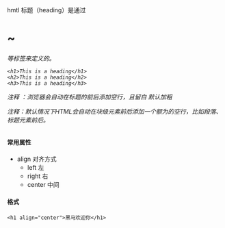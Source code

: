 hmtl 标题（heading）是通过 <h1> ~ <h6> 等标签来定义的。

```
<h1>This is a heading</h1>
<h2>This is a heading</h2>
<h3>This is a heading</h3>
```

*注释* ：浏览器会自动在标题的前后添加空行，且留白 默认加粗

*注释*：默认情况下HTML会自动在块级元素前后添加一个额为的空行，比如段落、标题元素前后。

#### 常用属性

* align 对齐方式
  * left 左
  * right 右
  * center 中间

#### 格式

```
<h1 align="center">黑马欢迎你</h1>
```

